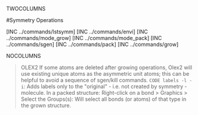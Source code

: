 TWOCOLUMNS

#Symmetry Operations

[INC ../commands/lstsymm]
[INC ../commands/envi]
[INC ../commands/mode_grow]
[INC ../commands/mode_pack]
[INC ../commands/sgen]
[INC ../commands/pack]
[INC ../commands/grow]

NOCOLUMNS

>OLEX2 If some atoms are deleted after growing operations, Olex2 will use existing unique atoms as the asymmetric unit atoms; this can be helpful to avoid a sequence of sgen/kill commands.
`CODE labels -l -i`: Adds labels only to the "original" - i.e. not created by symmetry - molecule.
In a packed structure: Right-click on a bond > Graphics > Select the Groups(s): Will select all bonds (or atoms) of that type in the grown structure.

